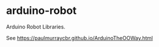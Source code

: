 # arduino-robot

Arduino Robot Libraries.

See https://paulmurraycbr.github.io/ArduinoTheOOWay.html
